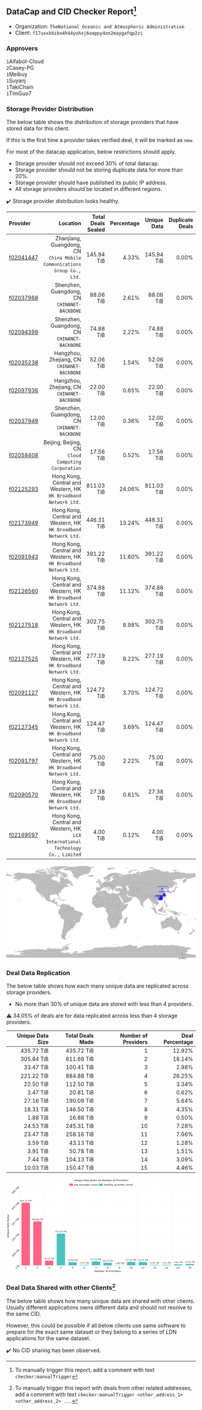 ## DataCap and CID Checker Report[^1]
 - Organization: `TheNational Oceanic and Atmospheric Administration`
 - Client: `f17uxxk6ibo4h44yohxj6oappy4on2maygafqp2zi`
### Approvers
`1`Aifabot-Cloud<br/>`2`Casey-PG<br/>`1`Meibuy<br/>`1`Suyanj<br/>`1`TakiChain<br/>`1`TimGuo7

### Storage Provider Distribution
The below table shows the distribution of storage providers that have stored data for this client.

If this is the first time a provider takes verified deal, it will be marked as `new`.

For most of the datacap application, below restrictions should apply.
 - Storage provider should not exceed 30% of total datacap.
 - Storage provider should not be storing duplicate data for more than 20%.
 - Storage provider should have published its public IP address.
 - All storage providers should be located in different regions.

✔️ Storage provider distribution looks healthy.

| Provider                                              |                                                                           Location | Total Deals Sealed | Percentage | Unique Data | Duplicate Deals |
| :---------------------------------------------------- | ---------------------------------------------------------------------------------: | -----------------: | ---------: | ----------: | --------------: |
| [f02041447](https://filfox.info/en/address/f02041447) |         Zhanjiang, Guangdong, CN<br/>`China Mobile Communications Group Co., Ltd.` |         145.94 TiB |      4.33% |  145.94 TiB |           0.00% |
| [f02037968](https://filfox.info/en/address/f02037968) |                                    Shenzhen, Guangdong, CN<br/>`CHINANET-BACKBONE` |          88.06 TiB |      2.61% |   88.06 TiB |           0.00% |
| [f02094399](https://filfox.info/en/address/f02094399) |                                    Shenzhen, Guangdong, CN<br/>`CHINANET-BACKBONE` |          74.88 TiB |      2.22% |   74.88 TiB |           0.00% |
| [f02035238](https://filfox.info/en/address/f02035238) |                                     Hangzhou, Zhejiang, CN<br/>`CHINANET-BACKBONE` |          52.06 TiB |      1.54% |   52.06 TiB |           0.00% |
| [f02097936](https://filfox.info/en/address/f02097936) |                                     Hangzhou, Zhejiang, CN<br/>`CHINANET-BACKBONE` |          22.00 TiB |      0.65% |   22.00 TiB |           0.00% |
| [f02037949](https://filfox.info/en/address/f02037949) |                                    Shenzhen, Guangdong, CN<br/>`CHINANET-BACKBONE` |          12.00 TiB |      0.36% |   12.00 TiB |           0.00% |
| [f02058408](https://filfox.info/en/address/f02058408) |                             Beijing, Beijing, CN<br/>`Cloud Computing Corporation` |          17.56 TiB |      0.52% |   17.56 TiB |           0.00% |
| [f02125293](https://filfox.info/en/address/f02125293) |                 Hong Kong, Central and Western, HK<br/>`HK Broadband Network Ltd.` |         811.03 TiB |     24.06% |  811.03 TiB |           0.00% |
| [f02173949](https://filfox.info/en/address/f02173949) |                 Hong Kong, Central and Western, HK<br/>`HK Broadband Network Ltd.` |         446.31 TiB |     13.24% |  446.31 TiB |           0.00% |
| [f02091943](https://filfox.info/en/address/f02091943) |                 Hong Kong, Central and Western, HK<br/>`HK Broadband Network Ltd.` |         391.22 TiB |     11.60% |  391.22 TiB |           0.00% |
| [f02126560](https://filfox.info/en/address/f02126560) |                 Hong Kong, Central and Western, HK<br/>`HK Broadband Network Ltd.` |         374.88 TiB |     11.12% |  374.88 TiB |           0.00% |
| [f02127518](https://filfox.info/en/address/f02127518) |                 Hong Kong, Central and Western, HK<br/>`HK Broadband Network Ltd.` |         302.75 TiB |      8.98% |  302.75 TiB |           0.00% |
| [f02127525](https://filfox.info/en/address/f02127525) |                 Hong Kong, Central and Western, HK<br/>`HK Broadband Network Ltd.` |         277.19 TiB |      8.22% |  277.19 TiB |           0.00% |
| [f02091127](https://filfox.info/en/address/f02091127) |                 Hong Kong, Central and Western, HK<br/>`HK Broadband Network Ltd.` |         124.72 TiB |      3.70% |  124.72 TiB |           0.00% |
| [f02127345](https://filfox.info/en/address/f02127345) |                 Hong Kong, Central and Western, HK<br/>`HK Broadband Network Ltd.` |         124.47 TiB |      3.69% |  124.47 TiB |           0.00% |
| [f02091797](https://filfox.info/en/address/f02091797) |                 Hong Kong, Central and Western, HK<br/>`HK Broadband Network Ltd.` |          75.00 TiB |      2.22% |   75.00 TiB |           0.00% |
| [f02090570](https://filfox.info/en/address/f02090570) |                 Hong Kong, Central and Western, HK<br/>`HK Broadband Network Ltd.` |          27.38 TiB |      0.81% |   27.38 TiB |           0.00% |
| [f02169597](https://filfox.info/en/address/f02169597) | Hong Kong, Central and Western, HK<br/>`LCX International Technology Co., Limited` |           4.00 TiB |      0.12% |    4.00 TiB |           0.00% |

<img src="https://raw.githubusercontent.com/data-preservation-programs/filplus-checker-assets/main/filecoin-project/filecoin-plus-large-datasets/issues/1818/1683899636444.png"/>

### Deal Data Replication
The below table shows how each many unique data are replicated across storage providers.

- No more than 30% of unique data are stored with less than 4 providers.

⚠️ 34.05% of deals are for data replicated across less than 4 storage providers.

| Unique Data Size | Total Deals Made | Number of Providers | Deal Percentage |
| ---------------: | ---------------: | ------------------: | --------------: |
|       435.72 TiB |       435.72 TiB |                   1 |          12.92% |
|       305.84 TiB |       611.69 TiB |                   2 |          18.14% |
|        33.47 TiB |       100.41 TiB |                   3 |           2.98% |
|       221.22 TiB |       884.88 TiB |                   4 |          26.25% |
|        22.50 TiB |       112.50 TiB |                   5 |           3.34% |
|         3.47 TiB |        20.81 TiB |                   6 |           0.62% |
|        27.16 TiB |       190.09 TiB |                   7 |           5.64% |
|        18.31 TiB |       146.50 TiB |                   8 |           4.35% |
|         1.88 TiB |        16.88 TiB |                   9 |           0.50% |
|        24.53 TiB |       245.31 TiB |                  10 |           7.28% |
|        23.47 TiB |       258.16 TiB |                  11 |           7.66% |
|         3.59 TiB |        43.13 TiB |                  12 |           1.28% |
|         3.91 TiB |        50.78 TiB |                  13 |           1.51% |
|         7.44 TiB |       104.13 TiB |                  14 |           3.09% |
|        10.03 TiB |       150.47 TiB |                  15 |           4.46% |

<img src="https://raw.githubusercontent.com/data-preservation-programs/filplus-checker-assets/main/filecoin-project/filecoin-plus-large-datasets/issues/1818/1683899637107.png"/>

### Deal Data Shared with other Clients[^3]
The below table shows how many unique data are shared with other clients.
Usually different applications owns different data and should not resolve to the same CID.

However, this could be possible if all below clients use same software to prepare for the exact same dataset or they belong to a series of LDN applications for the same dataset.

✔️ No CID sharing has been observed.

[^1]: To manually trigger this report, add a comment with text `checker:manualTrigger`

[^2]: Deals from those addresses are combined into this report as they are specified with `checker:manualTrigger`

[^3]: To manually trigger this report with deals from other related addresses, add a comment with text `checker:manualTrigger <other_address_1> <other_address_2> ...`
